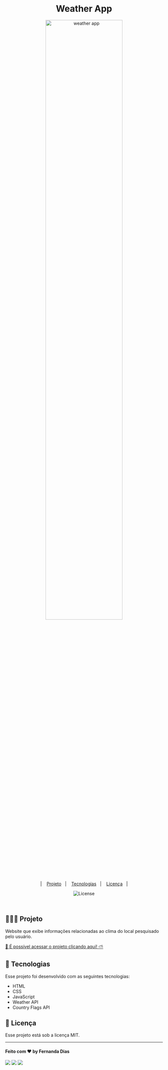 ﻿<h1 align="center"> Weather App </h1>

<p align="center">
  <img alt="weather app" src=".github/preview.png" width="70%">
</p>

<p align="center">
  &nbsp;&nbsp;&nbsp;|&nbsp;&nbsp;&nbsp;
      <a href="#-projeto">Projeto</a>&nbsp;&nbsp;&nbsp;|&nbsp;&nbsp;&nbsp;
  <a href="#-tecnologias">Tecnologias</a>&nbsp;&nbsp;&nbsp;|&nbsp;&nbsp;&nbsp;
  <a href="#memo-licença">Licença</a>&nbsp;&nbsp;&nbsp;|&nbsp;&nbsp;&nbsp;
</p>

<p align="center">
  <img alt="License" src="https://img.shields.io/static/v1?label=license&message=MIT&color=49AA26&labelColor=000000">
</p>
<br>

## 👩🏻‍💻 Projeto
<p>
Website que exibe informações relacionadas ao clima do local pesquisado pelo usuário.
</p>

[🔗 É possível acessar o projeto clicando aqui! ⛅](https://fernandadiasm.github.io/weatherApp/)

## 🚀 Tecnologias

Esse projeto foi desenvolvido com as seguintes tecnologias:

- HTML
- CSS
- JavaScript
- Weather API
- Country Flags API

## :memo: Licença

Esse projeto está sob a licença MIT.

---
#### Feito com ♥ by Fernanda Dias
<div>
<p align="left">
<a href="https://www.linkedin.com/in/fernandadiasme" target="_blank"><img src="https://img.shields.io/badge/-LinkedIn-%230077B5?style=for-the-badge&logo=linkedin&logoColor=white" target="_blank"></a>  
<a href = "mailto:fernandadias.dev@gmail.com"><img src="https://img.shields.io/badge/-Gmail-%23333?style=for-the-badge&logo=gmail&logoColor=white" target="_blank"></a>
<a href="https://instagram.com/ferandadias" target="_blank"><img src="https://img.shields.io/badge/-Instagram-%23E4405F?style=for-the-badge&logo=instagram&logoColor=white" target="_blank"></a>
</div>